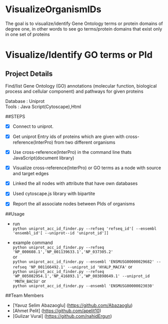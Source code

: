 # VisualizeOrganismIDs
The goal is to visualize/identify Gene Ontology terms or protein domains of degree one, in other words to see go terms/protein domains that exist only in one set of proteins


# Visualize/Identify GO terms or PId

## Project Details

Find/list Gene Ontology (GO) annotations (molecular function, biological process and cellular component) and pathways for given proteins

Database : Uniprot<br>
Tools : Java Script(Cytoscape),Html<br>

##STEPS
- [x] Connect to uniprot.
- [x] Get uniprot Entry ids of proteins which are given with cross-reference(InterPro) from two different organisms
- [x] Use cross-reference(InterPro) in the command line thats JavaScript(document library) 
- [x] Visualize cross-reference(InterPro) or GO terms as a node with source and target edges
- [x] Linked the all nodes with attribute that have own databases
- [x] Used cytoscape.js library with bipartite 
- [x] Report the all associate nodes between PIds of organisms 


##Usage
  - run<br>
      ``` python uniprot_acc_id_finder.py --refseq 'refseq_id'[ --ensembl 'ensembl_id'[ --uniprot--id 'uniprot_id']] ```
      
  - example command<br>
      ``` python uniprot_acc_id_finder.py --refseq 'NP_000608.1','NP_001139633.1','NP_037305.2' ```<br>
      or <br>
      ``` python uniprot_acc_id_finder.py --ensembl 'ENSMUSG00000029682' --refseq 'NP_001166492.1' --uniprot_id 'HYALP_MACFA' ```
      or <br>
      ``` python uniprot_acc_id_finder.py --refseq 'WP_005082954.1','NP_416893.1','WP_003898649.1' --uniprot_id 'MNTH_BACSU' ```
       or <br>
      ``` python uniprot_acc_id_finder.py --ensembl 'ENSMUSG00000023030' ```
      

##Team Members 

  * [Yavuz Selim Abazaoglu] (https://github.com/Abazaoglu)
  * [Ahmet Pelit] (https://github.com/apelit10)
  * [Gulizar Vural] (https://github.com/nahidErgun)

